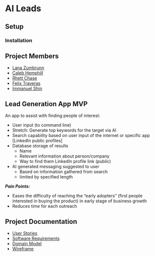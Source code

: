 # AI Leads

## Setup

### Installation



## Project Members

* [Lana Zumbrunn](https://github.com/lana-z)
* [Caleb Hemphill](https://github.com/kaylubh)
* [Rhett Chase](https://github.com/rhettchase)  
* [Felix Traveras](https://github.com/f-taveras)
* [Immanuel Shin](https://github.com/ImmanuelShin)

## Lead Generation App MVP

An app to assist with finding people of interest:

* User input (to command line)
* Stretch: Generate top keywords for the target via AI
* Search capability based on user input of the internet or specific app [LinkedIn public profiles]
* Database storage of results
  * Name
  * Relevant information about person/company
  * Way to find them LinkedIn profile link (public)
* AI generated messaging suggested to user
  * Based on information gathered from search  
  * limited by specified length

***Pain Points:***

* Eases the difficulty of reaching the “early adopters” (first people interested in buying the product) in early stage of business growth
* Reduces time for each outreach

## Project Documentation

* [User Stories](/Proj-Mngmt/userstories.md)
* [Software Requirements](/Proj-Mngmt/requirements.md)
* [Domain Model](/Proj-Mngmt/domain-model.md)
* [Wireframe](/Proj-Mngmt/wireframe.md)
